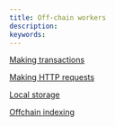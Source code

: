 ```yaml
---
title: Off-chain workers
description:
keywords:
---
```


[Making transactions](/reference/how-to-guides/ocw/ocw-transactions/)

[Making HTTP requests](/reference/how-to-guides/ocw/ocw-http-requests/)

[Local storage](/reference/how-to-guides/oce/ocw-local-storage/)

[Offchain indexing](/reference/how-to-guides/ocw/ocw-indexing)
